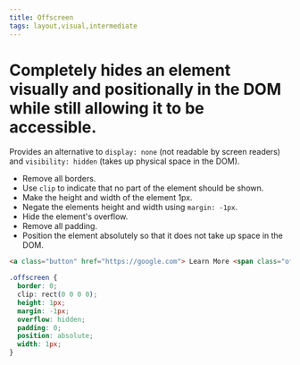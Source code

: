 ```yaml
---
title: Offscreen
tags: layout,visual,intermediate
---
```


# Completely hides an element visually and positionally in the DOM while still allowing it to be accessible.

Provides an alternative to `display: none` (not readable by screen readers) and `visibility: hidden` (takes up physical space in the DOM).

- Remove all borders.
- Use `clip` to indicate that no part of the element should be shown.
- Make the height and width of the element 1px.
- Negate the elements height and width using `margin: -1px`.
- Hide the element's overflow.
- Remove all padding.
- Position the element absolutely so that it does not take up space in the DOM.

```html
<a class="button" href="https://google.com"> Learn More <span class="offscreen"> about pants</span> </a>
```

```css
.offscreen {
  border: 0;
  clip: rect(0 0 0 0);
  height: 1px;
  margin: -1px;
  overflow: hidden;
  padding: 0;
  position: absolute;
  width: 1px;
}
```
